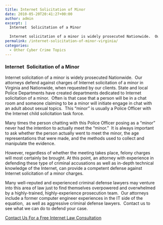 ```yaml
---
title: Internet Solicitation of Minor
date: 2010-05-20T20:41:27+00:00
author: admin
excerpt: |
  Internet  Solicitation of a Minor
  
  Internet solicitation of a minor is widely prosecuted Nationwide.  Our attorneys defend against charges of Internet solicitation of a minor in Virginia and Nationwide, when requested by our clients. State and local Police Departments have created departments dedicated to Internet solicitation of a minor.  O
permalink: /internet-solicitation-of-minor-virginia/
categories:
  - Other Cyber Crime Topics
---
```

### Internet  Solicitation of a Minor

Internet solicitation of a minor is widely prosecuted Nationwide.  Our attorneys defend against charges of Internet solicitation of a minor in Virginia and Nationwide, when requested by our clients. State and local Police Departments have created departments dedicated to Internet solicitation of a minor.  Often is that case that a person will be in a chat room and someone claiming to be a minor will initiate engage in chat with an adult about sexual topics.  This &#8220;minor&#8221; is usually a Police Officer with the Internet child solicitation task force.

Many times the person chatting with this Police Officer posing as a &#8220;minor&#8221; never had the intention to actually meet the &#8220;minor.&#8221;  It is always important to ask whether the person actually went to meet the minor, the age representations that were made, and the methods used to collect and manipulate the evidence.

However, regardless of whether the meeting takes place, felony charges will most certainly be brought. At this point, an attorney with experience in defending these type of criminal accusations as well as in-depth technical knowledge of the Internet, can provide a competent defense against Internet solicitation of a minor charges.

Many well-reputed and experienced criminal defense lawyers may venture into this area of law just to find themselves overpowered and overwhelmed by a highly-trained, highly-experience prosecution team.  Our attorneys include a former computer engineer experiences in the IT side of the equation,  as well as aggressive criminal defense lawyers.  Contact us to see what we can do to defend your case.

<div id="container2">
  <div id="content1">
    <p>
      <a href="http://cyberinternetlawyer.com/contact-us"> Contact Us For a Free Internet Law Consultation</a>
    </p>
  </div>
</div>